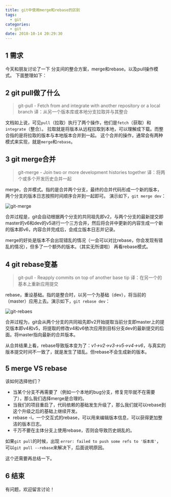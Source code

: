 ```yaml
---
title: git中使用merge和rebase的区别
tags:
  - git
categories:
  - git
date: 2018-10-14 20:29:30
---
```


## 1 需求
今天和朋友讨论了一下 分支间的整合方案，merge和rebase。以及pull操作模式。
下面整理如下：

## 2 git pull做了什么

> git-pull - Fetch from and integrate with another repository or a local branch
> 译：从另一个版本库或本地分支拉取并与其整合

文档如上说，可见`pull`（拉取）执行了两个操作，他们是`fetch`（获取）和`integrate`（整合）。
拉取就是将版本从远程拉取到本地，可以理解成下载。而整合指的是将拉取的版本与本地版本合并到一起。
这个合并的操作，通常会有两种模式来实现，就是`merge`和`rebase`。

## 3 git merge合并
> git-merge - Join two or more development histories together
> 译：将两个或多个开发历史合并一起

merge，合并模式。指的是合并两个分支，最终的合并代码形成一个新的版本，两个分支的版本日志按照时间顺序合并到一起即可。 演示如下，`git merge dev`：

![git-merge](http://www.hellokang.net/images/posts/git-merge.png)

合并过程是，git会自动根据两个分支的共同祖先即v2，与两个分支的最新提交即master的v6和dev的v5进行一个三方合并，然后将合并中更新的内容生成一个新的版本即v6，内容合并完成后，会成立版本日志并记录。

merge的好处是版本不会出现错乱的情况（一会可以对比rebase，你会发现有错乱的情况），但多了一个额外的版本。（其实无所谓啦）
再看rebase模式。

## 4 git rebase变基
> git-pull - Reapply commits on top of another base tip
> 译：在另一个的基本上重新应用提交

rebase，重设基础。指的是整合时，以另一个为基础（dev），将当前的（master）应用上去。演示如下，`git rebase dev`：

![git-rebaes](http://www.hellokang.net/images/posts/git-rebase.png)

合并过程为，git会从两个分支的共同祖先即v2开始提取当前分支即master上的提交版本即v4和v5，将提取的修改v4和v6依次应用到目标分支dev的最新提交的后面。将master指向最新的合并版本。

从合并结果上看，rebase导致版本变为了：*v1->v2->v3->v5->v4->v6*，与真实的版本提交时间不一致了，就是发生了错乱。但rebase不会生成新的版本。

## 5 merge VS rebase
该如何选择他们？
* 当某个分支不再需要了（例如一个本地的bug分支，修复完毕就不在需要了），那么我们选择merge是合理的。
* 当我们的项目重启了，代码依赖的基础发生升级了，那么我们就可以rebase到这个升级之后的基础上继续开发。
* rebase -i，一个交互式的rebase，可以用来编辑版本信息，可以获得更加整洁的版本日志。
* 千万不要在主体分支上使用rebase，否则会导致历史胡乱的。

如果`git pull`的时候，出现 `error: failed to push some refs to '版本库'`， 可以`git pull --rebase`来解决下，后面说明原因。

这个还需要再总结一下。

## 6 结束

有问题，欢迎留言讨论！